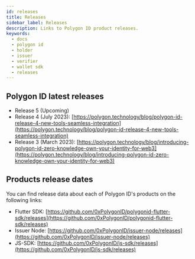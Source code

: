```yaml
---
id: releases
title: Releases
sidebar_label: Releases
description: Links to Polygon ID product releases.
keywords: 
  - docs
  - polygon id
  - holder
  - issuer
  - verifier
  - wallet sdk
  - releases
---
```


## Polygon ID latest releases
- Release 5 (Upcoming)
- Release 4 (July 2023): [https://polygon.technology/blog/polygon-id-release-4-new-tools-seamless-integration](https://polygon.technology/blog/polygon-id-release-4-new-tools-seamless-integration)
- Release 3 (March 2023): [https://polygon.technology/blog/introducing-polygon-id-zero-knowledge-own-your-identity-for-web3](https://polygon.technology/blog/introducing-polygon-id-zero-knowledge-own-your-identity-for-web3)

## Products release dates

You can find release data about each of Polygon ID's products on the following links:

- Flutter SDK: [https://github.com/0xPolygonID/polygonid-flutter-sdk/releases](https://github.com/0xPolygonID/polygonid-flutter-sdk/releases)
- Issuer Node: [https://github.com/0xPolygonID/issuer-node/releases](https://github.com/0xPolygonID/issuer-node/releases)
- JS-SDK: [https://github.com/0xPolygonID/js-sdk/releases](https://github.com/0xPolygonID/js-sdk/releases)

